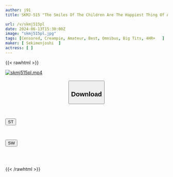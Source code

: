 ```yaml
---
author: j91
title: SKMJ-515 "The Smiles Of The Children Are The Happiest Thing Of All... //" Thick Semen Is Mercilessly Poured Into The Pussy Of An Active Nursery Teacher! All The Stress From Work Is Relieved Here!? Such Intense Raw Sex! 300 Minutes Of 15 Cute Nursery Teachers Who Cum So Much That You Worry, "Is Tomorrow's Daycare Okay?"

url: /v/skmj515pl
date: 2024-06-13T15:30:00Z
image: "skmj515pl.jpg"
tags: [Censored, Creampie, Amateur, Best, Omnibus, Big Tits, 4HR+	]
maker: [ Sekimenjoshi  ]
actress: [ ]
---
```



{{< rawhtml >}}

<div class="video" data-videoid="oADKl961yzCvYj">
    <a href="javascript:;">
        <img src="/v/skmj515pl/skmj515pl.jpg" width="WIDTH" height="HEIGHT" alt="skmj515pl.mp4" loading="lazy">
    </a>
</div>

<script type="text/javascript" src="https://j91.asia/asset/on-demand-st.js"></script>

<br>
  <link rel="stylesheet" href="https://j91.asia/asset/bs5.css">
  
  <center>
  <button class="btn btn-primary" type="button" data-bs-toggle="collapse" data-bs-target=".multi-collapse" aria-expanded="false" aria-controls="multiCollapseExample1 multiCollapseExample2"><h2>Download</h2></button></center>
</p>
<div class="row">
  <div class="col">
    <div class="collapse multi-collapse" id="multiCollapseExample1">
      <div class="card card-body">
	      	      <br>
<div class="buttons">  
<p><a href="/v/skmj515pl/st.html" target="_blank"><button class="btn-hover color-3"><i class="fa fa-download"></i> ST</button></a></p></div>
    </div>
  </div>
</div>
  <div class="col">
    <div class="collapse multi-collapse" id="multiCollapseExample2">
      <div class="card card-body">
	      <br>
<div class="buttons">
<p><a href="/v/skmj515pl/sw.html" target="_blank"><button class="btn-hover color-2"><i class="fa fa-download"></i> SW</button></a></p></div>
<br><br>
      </div>
    </div>
  </div>
</div>

{{< /rawhtml >}}